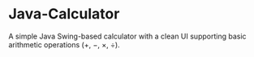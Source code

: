 # Java-Calculator
A simple Java Swing-based calculator with a clean UI supporting basic arithmetic operations (+, −, ×, ÷).
